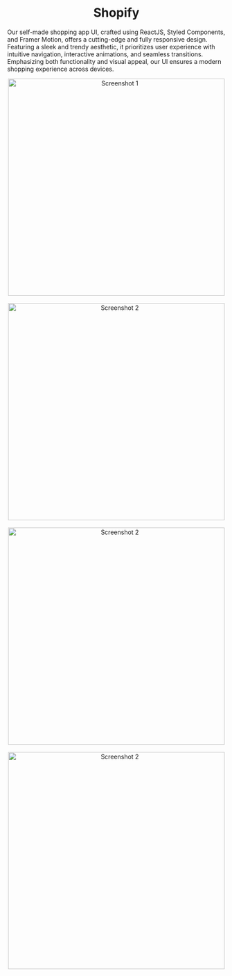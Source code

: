 <h1 align="center">Shopify</h1>

Our self-made shopping app UI, crafted using ReactJS, Styled Components, and Framer Motion, offers a cutting-edge and fully responsive design. Featuring a sleek and trendy aesthetic, it prioritizes user experience with intuitive navigation, interactive animations, and seamless transitions. Emphasizing both functionality and visual appeal, our UI ensures a modern shopping experience across devices.

<p align="center">
    <img src="https://github.com/AnujTiwari-Student/Shopping-App/assets/58434371/93165bbc-77e3-4f95-a000-a41e12cb3a89" alt="Screenshot 1" style="height: 500px; width: auto;">
    &nbsp;&nbsp;&nbsp;&nbsp;
    <img src="https://github.com/AnujTiwari-Student/Shopping-App/assets/58434371/e5e461f1-eb3c-4ca7-8d0e-dc4d6b3aef0a" alt="Screenshot 2" style="height: 500px; width: auto;">
    &nbsp;&nbsp;&nbsp;&nbsp;
    <img src="https://github.com/AnujTiwari-Student/Shopping-App/assets/58434371/f86ddfed-3adb-4c26-a4f6-9d4e9f8e9b48" alt="Screenshot 2" style="height: 500px; width: auto;">
     &nbsp;&nbsp;&nbsp;&nbsp;
    <img src="https://github.com/AnujTiwari-Student/Shopping-App/assets/58434371/ada436fd-0b76-4585-bf17-bdc51860c64b" alt="Screenshot 2" style="height: 500px; width: auto;">
</p>
